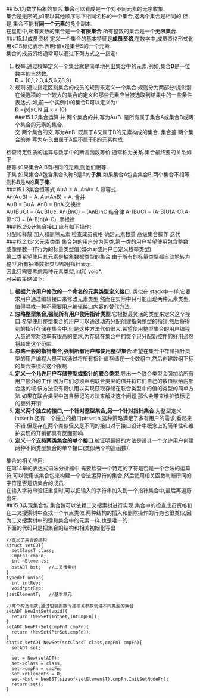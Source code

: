 ##15.1为数学抽象的集合
**集合**可以看成是一个对不同元素的无序收集.  
集合是无序的,如果以其他顺序写下相同名称的一个集合,这两个集合是相同的.但是,集合不能有**同一个元素**的多个副本.  
在星期中,所有天数的集合是一个**有限集合**.所有整数的集合是一个**无限集合**.  
###15.1.1成员资格
定义一个集合的基本特征是**成员资格**,在数学中,成员资格形式化用x∈S标记表示.表明:值x是集合S的一个元素.  
集合的成员资格通常可以通过下列方式之一指定:  
1. 枚举.通过枚举定义一个集合就是简单地列出集合中的元素.例如,集合**D**是一位数字的自然数.  
**D** = {0,1,2,3,4,5,6,7,8,9}  
2. 规则.通过指定区别集合的成员的规则来定义一个集合.规则分为两部分:提供潜在候选项的一个较大的集合的定义和那些元素应当被选取到结果中的一些条件表达式.如,前一个实例中的集合D可以定义为:  
**D** ={x|x∈N 且 x < 10}  
###15.1.2集合运算
并 两个集合的并,写为A∪B. 是所有属于集合A或集合B或两个集合的元素的集合.  
交 两个集合的交,写为AnB .既属于A又属于B的元素构成的集合.
集合差 两个集合的差 写为A-B,由属于A但不属于B的元素构成.  

检查特定性质的运算与数学中的断言函数等价,通常称为**关系**.集合最终要的关系如下:  
相等 如果集合A,B有相同的元素,则他们相等.  
子集 如果集合A包含集合B,称B是A的**子集**.如果集合A包含集合B,两个集合不相等.则称B是A的**真子集**.  
###15.1.3集合恒等式
A∪A = A. AnA= A 幂等式  
An(A∪B) = A. A∪(AnB) = A. 合并  
A∪B = B∪A. AnB = BnA.交换律  
A∪(B∪C) = (A∪B)∪c. An(BnC) = (AnB)nC 结合律
A-(B∪C) = (A-B)U(A-C).A-(BnC) = (A-B)n(A-C). 摩根律  
###15.2设计集合接口
应有如下操作:  
分配和释放 加入和删除元素 检查成员资格 确定元素数量 高级集合操作 迭代  
###15.2.1定义元素类型
集合包的用户分为两类,第一类的用户希望使用包含整数.或像整数一样行为的标量类型值(如char或用户自定义枚举类型)  
第二类希望使用其元素是抽象数据类型的集合.由于所有的标量类型都自动地转为整型,所有抽象数据类型都用指针表示.  
因此只需要考虑两种元素类型,int和 void\*.  
可采取策略如下:  
1. **根据允许用户修改的一个命名的元素类型定义接口**. 类似在 stack中一样.它要求用户通过编辑接口来修改元素类型,然而在实际中只可能出现两种元素类型,值得寻找一种不需要用户编辑接口内容的替代方法.  
2. **忽略整型集合,强制所有用户使用指针类型**.它根据最灵活的类型来定义这个接口.希望使用整型集合的用户可以通过动态分配创建指向整型的指针,然后将得到的指针存储在集合中.但是这种方法代价很大.希望使用整型集合的用户编程人员通常对效率有很高的要求,为存储在集合中的每个只分配新控件的好用必然将超出这个范围.  
3. **忽略一般的指针集合,强制所有用户都使用整型集合**.希望在集合中存储指针类型的用户编程人员可以通过将所有指针值存储在一个数组中,然后创建数组下标的集合来绕过这个限制.  
4. **定义一个允许用户存储整型或指针的联合类型**.导出一个联合类型会强加给所有用户额外的工作,因为它们必须声明联合类型的值并将它们自己的数值赋给内部合适的域.该方法没有提供用以实现获取存储在联合类型中的值的类型的简单方法.如果在联合类型中包含标记的方法来解决这个问题,那么会带来维护该标记的额外开销.  
5. **定义两个独立的接口,一个针对整型集合,另一个针对指针集合**.为整型定义intset.h.还有一个独立的接口ptrset.h,这种策略满足了多有用户的需求,看起来不错.但是存在两个类似但又是不同的接口对于接口设计中概念上的简单性和维护实现的开销都具有反面影响.  
6. **定义一个支持两类集合的单个接口**.被证明最好的方法是设计一个允许用户创建两种不同类型集合的单个接口(类似两个构造函数).  
  
集合的相关应用:  
在第14章的表达式语法分析器中,需要检查一个特定的字符是否是一个合法的运算符,可以使用该集合包来构建一个合法运算符的集合,然后使用相关函数判断所问的字符是否是该集合的成员.  
在输入字符串验证重复时,可以把输入的字符串加入到一个指针集合中,最后再遍历出来.  
##15.3实现集合包
集合包可以依赖二叉搜索树进行实现.集合中的检查成员资格和在二叉搜索树中查找一个节点类似.两种结构的插入和删除操作的行为也很类似,因为二叉搜索树中的键和集合中的元素一样,也是唯一的.  
下面的代码只是把集合的结构和相关初始化写出
```
//定义了集合的结构
struct setCDT{
  setClassT class;
  CmpFnT cmpFn;
  int nElements;
  bstADT bst;   //二叉搜索树
}
typedef union{
  int intRep;
  void*ptrRep;
}setElementT;   //基本单元

//两个构造函数,通过包装函数传递相关参数创建不同类型的集合
setADT NewIntSet(void){ 
  return (NewSet(IntSet,IntCmpFn));
}
setADT NewPtrSet(cmpFnT cmpFn){
  return (NewSet(PtrSet,cmpFn));
}
static setADT NewSet(setClassT class,cmpFnT cmpFn){
  setADT set;
  
  set = New(setADT);
  set->class = class;
  set->cmpFn = cmpFn;
  set->nElements = 0;
  set->bst = NewBST(sizeof(setElementT),cmpFn,InitSetNodeFn);
  return(set);
}

```


